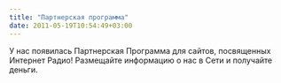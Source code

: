 ```yaml
---
title: "Партнерская программа"
date: 2011-05-19T10:54:49+03:00
---
```


У нас появилась Партнерская Программа для сайтов, посвященных Интернет Радио! Размещайте информацию о нас в Сети и получайте деньги.